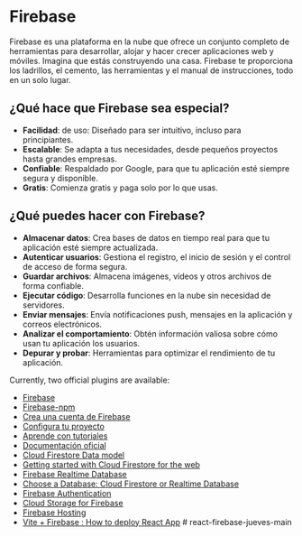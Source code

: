 # Firebase

Firebase es una plataforma en la nube que ofrece un conjunto completo de herramientas para desarrollar, alojar y hacer crecer aplicaciones web y móviles.
Imagina que estás construyendo una casa. Firebase te proporciona los ladrillos, el cemento, las herramientas y el manual de instrucciones, todo en un solo lugar.

## ¿Qué hace que Firebase sea especial?

- **Facilidad**: de uso: Diseñado para ser intuitivo, incluso para principiantes.
- **Escalable**: Se adapta a tus necesidades, desde pequeños proyectos hasta grandes empresas.
- **Confiable**: Respaldado por Google, para que tu aplicación esté siempre segura y disponible.
- **Gratis**: Comienza gratis y paga solo por lo que usas.

## ¿Qué puedes hacer con Firebase?

- **Almacenar datos**: Crea bases de datos en tiempo real para que tu aplicación esté siempre actualizada.
- **Autenticar usuarios**: Gestiona el registro, el inicio de sesión y el control de acceso de forma segura.
- **Guardar archivos**: Almacena imágenes, vídeos y otros archivos de forma confiable.
- **Ejecutar código**: Desarrolla funciones en la nube sin necesidad de servidores.
- **Enviar mensajes**: Envía notificaciones push, mensajes en la aplicación y correos electrónicos.
- **Analizar el comportamiento**: Obtén información valiosa sobre cómo usan tu aplicación los usuarios.
- **Depurar y probar**: Herramientas para optimizar el rendimiento de tu aplicación.

Currently, two official plugins are available:

- [Firebase](https://firebase.google.com/)
- [Firebase-npm](https://www.npmjs.com/package/firebase)
- [Crea una cuenta de Firebase](https://firebase.google.com/) 
- [Configura tu proyecto](https://firebase.google.com/docs/web/setup)
- [Aprende con tutoriales](https://firebase.google.com/docs/guides)
- [Documentación oficial](https://firebase.google.com/docs)
- [Cloud Firestore Data model ](https://firebase.google.com/docs/firestore/data-model#hierarchical-data)
- [Getting started with Cloud Firestore for the web](https://www.youtube.com/watch?v=BjtxPj6jRM8&ab_channel=Firebase)
- [Firebase Realtime Database](https://firebase.google.com/docs/database)
- [Choose a Database: Cloud Firestore or Realtime Database](https://firebase.google.com/docs/database/rtdb-vs-firestore)
- [Firebase Authentication](https://firebase.google.com/docs/auth)
- [Cloud Storage for Firebase](https://firebase.google.com/docs/storage)
- [Firebase Hosting](https://firebase.google.com/docs/hosting)
- [Vite + Firebase : How to deploy React App](https://medium.com/@rajdeepmallick999/vite-firebase-how-to-deploy-react-app-5e5090730147)
#   r e a c t - f i r e b a s e - j u e v e s - m a i n  
 